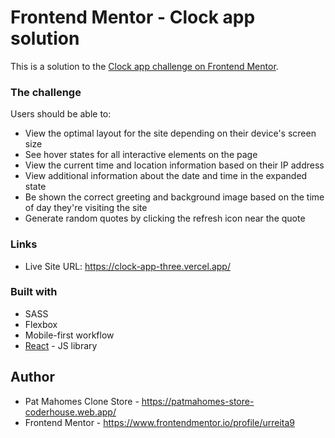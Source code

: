 # Frontend Mentor - Clock app solution

This is a solution to the [Clock app challenge on Frontend Mentor](https://www.frontendmentor.io/challenges/clock-app-LMFaxFwrM).

### The challenge

Users should be able to:

- View the optimal layout for the site depending on their device's screen size
- See hover states for all interactive elements on the page
- View the current time and location information based on their IP address
- View additional information about the date and time in the expanded state
- Be shown the correct greeting and background image based on the time of day they're visiting the site
- Generate random quotes by clicking the refresh icon near the quote

### Links

- Live Site URL: https://clock-app-three.vercel.app/

### Built with

- SASS
- Flexbox
- Mobile-first workflow
- [React](https://reactjs.org/) - JS library

## Author

- Pat Mahomes Clone Store - https://patmahomes-store-coderhouse.web.app/
- Frontend Mentor - https://www.frontendmentor.io/profile/urreita9
